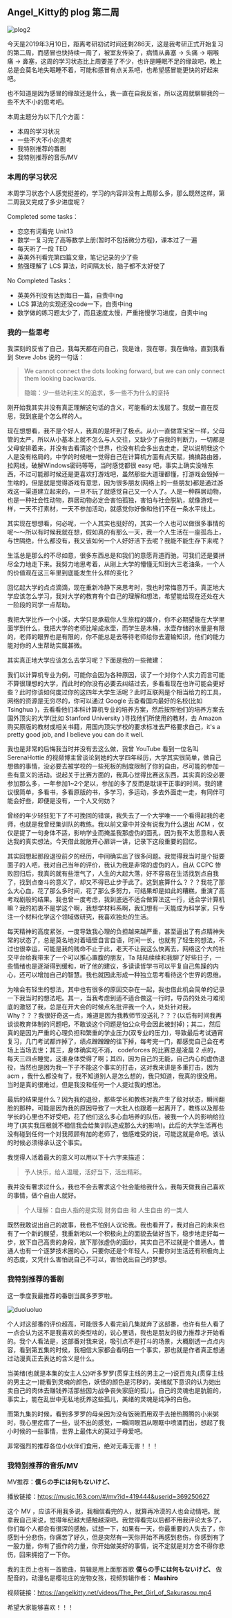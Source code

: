 ## Angel_Kitty的 plog 第二周

![plog2](./sources/2019_03_10/figure/page.png)

今天是2019年3月10日，距离考研初试时间还剩286天，这是我考研正式开始复习的第二周，而感冒也快持续一周了，被室友传染了，病情从鼻塞 -> 头痛 -> 咽喉痛 -> 鼻塞，这周的学习状态比上周要差了不少，也许是睡眠不足的缘故吧，晚上总是会莫名地失眠睡不着，可能和感冒有点关系吧，也希望感冒能更快的好起来吧。

也不知道是因为感冒的缘故还是什么，我一直在自我反省，所以这周就聊聊我的一些不大不小的思考吧。

本周主题分为以下几个方面：

- 本周的学习状况
- 一些不大不小的思考
- 我特别推荐的番剧
- 我特别推荐的音乐/MV

### 本周的学习状况

本周学习状态个人感觉挺差的，学习的内容并没有上周那么多，那么既然这样，第二周我又完成了多少进度呢？

Completed some tasks：

- 恋恋有词看完 Unit13
- 数学一复习完了高等数学上册(暂时不包括微分方程)，课本过了一遍
- 每天听了一段 TED
- 英美外刊看完第四篇文章，笔记记录的少了些
- 勉强理解了 LCS 算法，时间隔太长，脑子都不太好使了

No Completed Tasks：

- 英美外刊没有达到每日一篇，自责中ing
- LCS 算法的实现还没code一下，自责中ing
- 数学做的练习题太少了，而且速度太慢，严重拖慢学习进度，自责中ing

### 我的一些思考

我深刻的反省了自己，我每天都在问自己，我是谁，我在哪，我在做啥。直到我看到 Steve Jobs 说的一句话：

> We cannot connect the dots looking forward, but we can only connect them looking backwards.
>
> 隐喻：少一些功利主义的追求，多一些不为什么的坚持

刚开始我其实并没有真正理解这句话的含义，可能看的太浅层了。我就一直在反思，我到底是个怎么样的人。

现在想想看，我不是个好人，我真的是坏到了极点。从小一直做乖宝宝一样，父母管的太严，所以从小基本上就不怎么与人交往，又缺少了自我的判断力，一切都是父母安排着来，并没有去看清这个世界，也没有机会多出去走走，足以说明我这个人是没有格局的。中学的时候唯一觉得自己在计算机方面有点天赋，搞搞路由器，拉网线，破解Windows密码等等，当时感觉都很 easy 吧，事实上确实没啥东西，不过可能那时候还是更喜欢打游戏吧，虽然那些大道理都懂，打游戏会毁掉一生啥的，但是就是觉得游戏有意思，因为很多朋友(网络上的一些朋友)都是通过游戏这一渠道建立起来的，一旦不玩了就感觉自己又一个人了。人是一种群居动物，也是一种社会性动物，群居动物必定会害怕孤独，害怕与社会脱轨，就像游戏一样，一天不打素材，一天不参加活动，就感觉你好像和他们不在一条水平线上。

其实现在想想看，何必呢，一个人其实也挺好的，其实一个人也可以做很多事情的呢～～所以有时候我就在想，假如真的有那么一天，我一个人生活在一座孤岛上，与世隔绝，什么都没有，我又该如何一个人好好活下去呢？我能不能生存下来呢？

生活总是那么的不尽如意，很多东西总是和我们的意愿背道而驰，可我们还是要拼尽全力地走下来。我努力地思考着，从刚上大学的懵懂无知到大三老油条，一个人的价值观在这三年里到底能发生什么样的变化？

回忆起大学的点点滴滴，现在重新冷静下来思考时，我也时常悔意万千。真正地大学应该怎么学习，我对大学的教育有个自己的理解和想法，希望能给现在还处在大一阶段的同学一点帮助。

我把大学比作一个小溪，大学只是承载你人生旅程的媒介，你不必期望能在大学里面学到什么，我把大学的老师比喻成水壶，而学生是木桶，水壶存储的水量是有限的，老师的眼界也是有限的，你不能总是去等待老师给你去灌输知识，他们的能力能对你的人生帮助实属甚微。

其实真正地大学应该怎么去学习呢？下面是我的一些微建：

我们以计算机专业为例，可能你会因为各种原因，读了一个对你个人实力而言可能不算很理想的大学，而此时的你没有必要去纠结过去，多看看现在也许可能会更好些？此时你该如何度过你的这四年大学生活呢？此时互联网是个相当给力的工具，网络的资源是无穷尽的，你可以通过 Google 去查看国内最好的名校(比如 Tsinghua )，去看看他们本科计算机专业的培养方案，然后按照他们的培养方案去国外顶尖的大学(比如 Stanford University )寻找他们所使用的教材，去 Amazon 购买原版的教材或相关书籍，用国内顶尖学校的要求标准去严格要求自己，it's a pretty good job, and I believe you can do it well. 

我也是非常的后悔我当时并没有去这么做，我曾 YouTube 看到一位名叫 SerenaHottie 的视频博主曾谈论到她的大学四年经历，大学其实很简单，做自己想做的事情，没必要去被学校的一些死板的制度限制了你的自由，尽可能的参加一些有意义的活动。说起关于比赛方面的，我真心觉得比赛这东西，其实真的没必要参加那么多，一年参加1~2个足以，参加的多了反而是耽误干正事的时间。我的建议很简单，多看书，多看原版的书，多学习，多运动，多去外面走一走，有同伴可能会好些，即便是没有，一个人又何妨？

曾经的年少轻狂犯下了不可挽回的错误，我失去了一个大学唯一一个看得起我的老师，也就是我曾经集训队的教练。我以前文章中并没有说我为什么退出 ACM ，仅仅是提了一句身体不适，影响学业而掩盖我那虚伪的面孔，因为我不太愿意和人表达我的真实想法。今天借此就敞开心扉讲一讲，记录下这段重要的回忆。

其实回想起那段退役前夕的经历，中间确实出了很多问题。我觉得我当时是个挺要面子的人吧，我对自己当年的评价，我认为我是非常的虚伪的人，自从 CCPC 惨败回归后，我真的就有些泄气了，人生的大起大落，好不容易在生活找到点自我了，找到点奋斗的意义了，却又不得已止步于此了。这到底算什么？？？我花了那么大心血，花了那么多时间，花了那么多努力，可结果却是如此的糟糕，重演了高考戏剧般的结果。我也曾一度考虑，我到底适不适合做算法这一行，适合学计算机嘛？我的初衷不是学这个啊，我想学材料系啊，我幻想有一天能成为科学家，只专注一个材料化学这个领域做研究，我喜欢独处的生活。

每天精神的高度紧张，一度导致我心理的负担越来越严重，甚至逼出了有点精神失常的状态了，总是莫名地对着墙壁自言自语，时间一长，也就有了轻生的想法，不过也很幸运，可能是我的贱命不止于此，老天不让我这么快离去，网络这个大的社交平台给我带来了一个可以推心置腹的朋友，Ta 陆陆续续和我聊了好些日子，一些情绪也是逐渐得到缓和，听了他的建议，多读读哲学书可以平复自己焦躁的内心，还可以增加自己的智慧。我也就因此形成一种独立思考看待这个世界的思维。

为啥会有轻生的想法，其中也有很多的原因交杂在一起，我也借此机会简单的记录一下我当时的想法吧。其一，当我考虑到适不适合做这一行时，导员的处处刁难彻底的激怒了我，总是在开大会的时候点名批评我一个人，处处针对我，Why？？？我很好奇这一点，难道是因为我教师节没送礼？？？(以后有时间我再谈谈教育体制的问题吧，不敢谈这个问题是怕公众号会因此被封掉)；其二，然后真的是因为严重的心理负担和繁重的学业压力(双专业的压力)，导致最后考试通宵复习，几门考试都炸掉了，绩点蹭蹭蹭的往下掉，每考完一门，都感觉自己会在考场上当场去世；其三，身体确实吃不消， codeforces 的比赛总是凌晨 2 点的，每天三四点睡觉，这谁身体受得了啊；其四，因为自己的无能，自己内心的虚伪退役，当然也是因为我一下子不能这个事实的打击，这对我来讲是多重打击，因为 acm ，我什么都没有了，我不知道别人是怎么想的，我只知道，我真的很没用。当时是真的很难过，但是我没和任何一个人提过我的想法。

最后的结果是什么？因为我的退役，那些学长和教练对我产生了敌对状态，瞬间翻脸的那种，可能是因为我的原因导致了一大批人也跟着一起离开了，教练以及那些学长的心里也不好受吧，花了他们这么多心血培养的队伍，被我一个人的影响给拉垮了(其实我压根就不相信我会给集训队造成那么大的影响)。此后的大学生活再也没有碰到任何一个对我照顾有加的老师了，倍感难受的说，可能这就是命吧。该认的时候必须得承认这个事实。

我觉得人活着最大的意义可以用以下十六字来描述：

> 予人快乐，给人温暖，活好当下，活出精彩。

我并没有奢求过什么，我也不会去奢求这个社会能给我什么，我每天做我自己喜欢的事情，做个自由人就好。

> 个人理解：自由人指的是实现 财务自由 和 人生自由 的一类人

既然我敢说出自己的故事，我也不怕别人议论我。我也看开了，我对自己的未来也有了一个新的展望，我重新地以一个积极向上的面貌去做好当下，稳步地走好每一步，放下自己高贵的身段，放下那张虚伪的面纱，其实自己不过就是个普通人，普通人也有一个逐梦技术圈的心，只要你还是个年轻人，只要你对生活还有积极向上的态度，又凭什么害怕说自己不可以，害怕说出自己的梦想。

### 我特别推荐的番剧

这一季度我最推荐的番剧当属多罗罗啦。

![duoluoluo](./sources/2019_03_10/figure/duoluoluo.png)

个人对这部番的评价超高，可能很多人看完前几集就弃了这部番，也许有些人看了一点会认为这不是我喜欢的类型啥的，说心里话，我也是朋友的极力推荐才开始看的。我个人看法是，这部番对我来说，吸引点不是打斗的场景，大概剧透一点点内容，看到第五集的时候，我相信大家都会看明白一个事实，那也就是作者真正想通过动漫真正去表达的含义是什么。

当美绪(也就是本集的女主人公)听多罗罗(贯穿主线的男主之一)说百鬼丸(贯穿主线的男主之一)能看到灵魂的颜色，妖怪的颜色是污秽的，美绪就下意识的认为她出卖自己的肉体去赚钱养活那些因为战争丧失家庭的孤儿，自己的灵魂也是肮脏的，事实上，能在乱世中无私地抚养这些孤儿，美绪的灵魂是纯净的白色。

而第九集的时候，看到多罗罗的母亲因为没有饭碗而用双手去接热腾腾的小米粥时，我心里疙瘩了一些，说不出的感觉，一瞬间眼泪从眼眶中喷涌而出，想起了我小时候的一些事情，世界上最伟大的莫过于母爱吧。

非常强烈的推荐各位小伙伴们食用，绝对无毒无害！！！

### 我特别推荐的音乐/MV

MV推荐：**僕らの手には何もないけど、**

播放链接：https://music.163.com/#/mv?id=419444&userid=369250627


这个 MV ，应该不用我多说，我相信看完的人，就算再冷漠的人也会动情吧。就拿我自己来说，觉得年纪越大感触越深吧。我觉得看完以后都不用我评论太多了，你们每个人都会有很深的感触，试想一下，如果有一天，你最重要的人失去了，你感到十分悲伤，你痛苦了好久，但是突然有一天你开始不再感到悲伤，你感到有了一股力量，你有了振作的力量，你开始做美好的事情，说不定就是对方舍不得你悲伤，回来拥抱了一下你。

我的主页上也有一首歌曲，剪辑是用上面那首歌 **僕らの手には何もないけど、** 做配音的，动漫名是樱花庄的宠物女孩，视频剪辑作者： **Mashiro** 

视频链接：https://angelkitty.net/videos/The_Pet_Girl_of_Sakurasou.mp4

希望大家能够喜欢！！！


